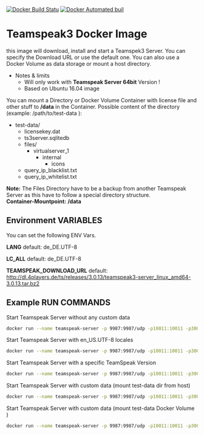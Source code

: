 [![Docker Build Statu](https://img.shields.io/docker/build/netstack/docker-teamspeak3.svg)](https://hub.docker.com/r/netstack/docker-teamspeak3/builds/)  [![Docker Automated buil](https://img.shields.io/docker/automated/netstack/docker-teamspeak3.svg)](#)
 
# Teamspeak3 Docker Image

this image will download, install and start a Teamspek3 Server. You can specify the Download URL or use the default one.
You can also use a Docker Volume as data storage or mount a host directory.

* Notes & limits
  * Will only work with **Teamspeak Server 64bit** Version !
  * Based on Ubuntu 16.04 image


You can mount a Directory or Docker Volume Container with license file and other stuff to **/data** in the Container.
Possible content of the directory (example: /path/to/test-data ):

  * test-data/
    * licensekey.dat
    * ts3server.sqlitedb
    * files/
      * virtualserver_1
        * internal
          * icons
    * query_ip_blacklist.txt
    * query_ip_whitelist.txt

**Note:** The Files Directory have to be a backup from another Teamspeak Server as this have to follow a special directory structure.  
**Container-Mountpoint:** **/data**

## Environment VARIABLES

You can set the following ENV Vars.

**LANG** default: de_DE.UTF-8


**LC_ALL** default: de_DE.UTF-8


**TEAMSPEAK_DOWNLOAD_URL** default: http://dl.4players.de/ts/releases/3.0.13/teamspeak3-server_linux_amd64-3.0.13.tar.bz2


## Example RUN COMMANDS

Start Teamspeak Server without any custom data

```bash
docker run --name teamspeak-server -p 9987:9987/udp -p10011:10011 -p30033:30033 -d netstack/docker-teamspeak3:latest
```

Start Teamspeak Server with en_US.UTF-8 locales

```bash
docker run --name teamspeak-server -p 9987:9987/udp -p10011:10011 -p30033:30033 -e LANG=en_US.UTF-8 -e LC_ALL=en_US.UTF-8 -d netstack/docker-teamspeak3:latest
```

Start Teamspeak Server with a specific TeamSpeak Version

```bash
docker run --name teamspeak-server -p 9987:9987/udp -p10011:10011 -p30033:30033 -e TEAMSPEAK_DOWNLOAD_URL=http://dl.4players.de/ts/releases/3.0.12/teamspeak3-server_linux_amd64-3.0.12.tar.bz2 -d netstack/docker-teamspeak3:latest
```

Start Teamspeak Server with custom data (mount test-data dir from host)

```bash
docker run --name teamspeak-server -p 9987:9987/udp -p10011:10011 -p30033:30033 -v/path/to/test-data:/data -d netstack/docker-teamspeak3:latest
```

Start Teamspeak Server with custom data (mount test-data Docker Volume )

```bash
docker run --name teamspeak-server -p 9987:9987/udp -p10011:10011 -p30033:30033 -vtest-data:/data -d netstack/docker-teamspeak3:latest
```
